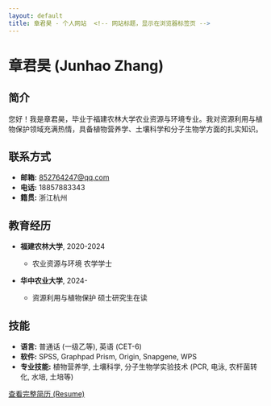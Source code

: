 ```yaml
---
layout: default
title: 章君昊 - 个人网站  <!-- 网站标题，显示在浏览器标签页 -->
---
```


# 章君昊 (Junhao Zhang)

## 简介

您好！我是章君昊，毕业于福建农林大学农业资源与环境专业。我对资源利用与植物保护领域充满热情，具备植物营养学、土壤科学和分子生物学方面的扎实知识。

## 联系方式

* **邮箱:** [852764247@qq.com](mailto:852764247@qq.com)
* **电话:** 18857883343
* **籍贯:** 浙江杭州

## 教育经历

* **福建农林大学**, 2020-2024
    * 农业资源与环境 农学学士

* **华中农业大学**, 2024-
    * 资源利用与植物保护 硕士研究生在读

## 技能

* **语言:** 普通话 (一级乙等), 英语 (CET-6)
* **软件:** SPSS, Graphpad Prism, Origin, Snapgene, WPS
* **专业技能:** 植物营养学, 土壤科学, 分子生物学实验技术 (PCR, 电泳, 农杆菌转化, 水培, 土培等)

[查看完整简历 (Resume)](./resume.md)  <!-- 链接到简历页面 -->
